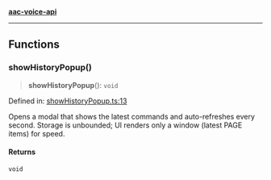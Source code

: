 [**aac-voice-api**](../README.md)

***

## Functions

### showHistoryPopup()

> **showHistoryPopup**(): `void`

Defined in: [showHistoryPopup.ts:13](https://github.com/Capstone-Projects-2025-Fall/project-001-aac-api/blob/2e181446a0955d6e69720fafcb5e1ba075e3f20f/src/showHistoryPopup.ts#L13)

Opens a modal that shows the latest commands and auto-refreshes every second.
Storage is unbounded; UI renders only a window (latest PAGE items) for speed.

#### Returns

`void`
